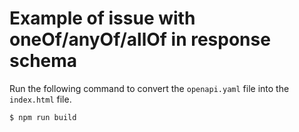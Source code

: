 # Example of issue with oneOf/anyOf/allOf in response schema

Run the following command to convert the `openapi.yaml` file into the `index.html` file.  

```bash
$ npm run build
```

